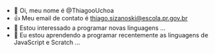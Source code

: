- 👋 Oi, meu nome é @ThiagooUchoa
- 👍 Meu email de contato é thiago.sizanoski@escola.pr.gov.br
- 👀 Estou interessado a programar novas linguagens ...
- 🌱 Eu estou aprendendo a programar recentemente as linguagens de JavaScript e Scratch ...

